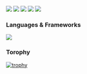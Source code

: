 ![](http://github-profile-summary-cards.vercel.app/api/cards/profile-details?username=kazuki47&theme=monokai)
![](http://github-profile-summary-cards.vercel.app/api/cards/repos-per-language?username=kazuki47&theme=monokai)
![](http://github-profile-summary-cards.vercel.app/api/cards/most-commit-language?username=kazuki47&theme=monokai)
![](http://github-profile-summary-cards.vercel.app/api/cards/stats?username=kazuki47&theme=monokai)
![](http://github-profile-summary-cards.vercel.app/api/cards/productive-time?username=kazuki47&theme=monokai&utcOffset=9)

### Languages & Frameworks
![](https://skillicons.dev/icons?i=python,js,ts,html,css,react,nextjs,express,nestjs)


### Torophy
[![trophy](https://github-profile-trophy.vercel.app/?username=kazuki47&thema=dracula&margin-w=15&margin-h=15&column=7)](https://github.com/ryo-ma/github-profile-trophy)
